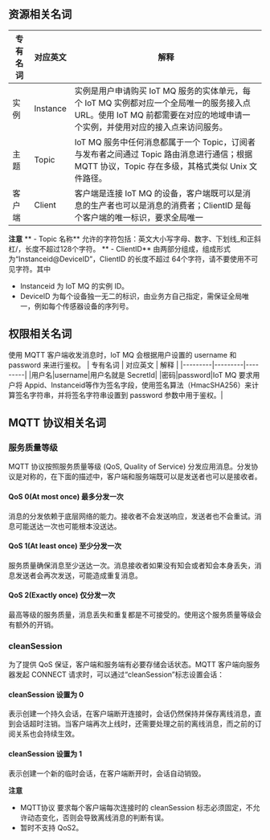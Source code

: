 ## 资源相关名词

| 专有名词 | 对应英文 | 解释 | 
|---------|---------|---------|
|实例|Instance|实例是用户申请购买 IoT MQ 服务的实体单元，每个 IoT MQ 实例都对应一个全局唯一的服务接入点 URL。使用 IoT MQ 前都需要在对应的地域申请一个实例，并使用对应的接入点来访问服务。|
|主题|Topic|IoT MQ 服务中任何消息都属于一个 Topic，订阅者与发布者之间通过 Topic 路由消息进行通信；根据 MQTT 协议，Topic 存在多级，其格式类似 Unix 文件路径。|
|客户端|Client|客户端是连接 IoT MQ 的设备，客户端既可以是消息的生产者也可以是消息的消费者；ClientID 是每个客户端的唯一标识，要求全局唯一|

**注意**
** - Topic 名称** 允许的字符包括：英文大小写字母、数字、下划线_和正斜杠/，长度不超过128个字符。
** - ClientID** 由两部分组成，组成形式为“Instanceid@DeviceID”，ClientID 的长度不超过 64个字符，请不要使用不可见字符。其中
- Instanceid 为 IoT MQ 的实例 ID。
- DeviceID 为每个设备独一无二的标识，由业务方自己指定，需保证全局唯一，例如每个传感器设备的序列号。

## 权限相关名词
使用 MQTT 客户端收发消息时，IoT MQ 会根据用户设置的 username 和 password 来进行鉴权。
| 专有名词 | 对应英文 | 解释 | 
|---------|---------|---------|
|用户名|username|用户名就是 SecretId|
|密码|password|IoT MQ 要求用户将  Appid、Instanceid等作为签名字段，使用签名算法（HmacSHA256）来计算签名字符串，并将签名字符串设置到 password 参数中用于鉴权。|

## MQTT 协议相关名词
### 服务质量等级
MQTT 协议按照服务质量等级 (QoS, Quality of Service) 分发应用消息。分发协议是对称的，在下面的描述中，客户端和服务端既可以是发送者也可以是接收者。
#### QoS 0(At most once) 最多分发一次
消息的分发依赖于底层网络的能力。接收者不会发送响应，发送者也不会重试。消息可能送达一次也可能根本没送达。
#### QoS 1(At least once) 至少分发一次
服务质量确保消息至少送达一次。消息接收者如果没有知会或者知会本身丢失，消息发送者会再次发送，可能造成重复消息。
#### QoS 2(Exactly once) 仅分发一次
最高等级的服务质量，消息丢失和重复都是不可接受的。使用这个服务质量等级会有额外的开销。

### cleanSession
为了提供 QoS 保证，客户端和服务端有必要存储会话状态。MQTT 客户端向服务器发起 CONNECT 请求时，可以通过“cleanSession”标志设置会话：
#### cleanSession 设置为 0
表示创建一个持久会话，在客户端断开连接时，会话仍然保持并保存离线消息，直到会话超时注销。当客户端再次上线时，还需要处理之前的离线消息，而之前的订阅关系也会持续生效。
#### cleanSession 设置为 1
表示创建一个新的临时会话，在客户端断开时，会话自动销毁。

**注意**
- MQTT协议 要求每个客户端每次连接时的 cleanSession 标志必须固定，不允许动态变化，否则会导致离线消息的判断有误。
- 暂时不支持 QoS2。
